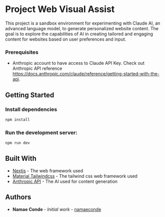 # Project Web Visual Assist

This project is a sandbox environment for experimenting with Claude AI, an advanced language model, to generate personalized website content. 
The goal is to explore the capabilities of AI in creating tailored and engaging content for websites based on user preferences and input.

### Prerequisites

- Anthropic account to have access to Claude API Key. Check out Anthropic API reference https://docs.anthropic.com/claude/reference/getting-started-with-the-api.

## Getting Started

### Install dependencies
```bash
npm install
```

### Run the development server:

```bash
npm run dev
```
## Built With

* [Nextjs][nextjslink] - The web framework used
* [Material Tailwindcss][materialtailwindlink] - The tailwind css web framework used
* [Anthropic API][anthropiclink] - The AI used for content generation

## Authors

* **Namae Conde** - *Initial work* - [namaeconde][githublink]

[githublink]: https://github.com/namaeconde
[nextjslink]: https://nextjs.org/docs
[materialtailwindlink]: https://www.material-tailwind.com/docs/react/installation
[anthropiclink]: https://docs.anthropic.com/claude/reference/getting-started-with-the-api